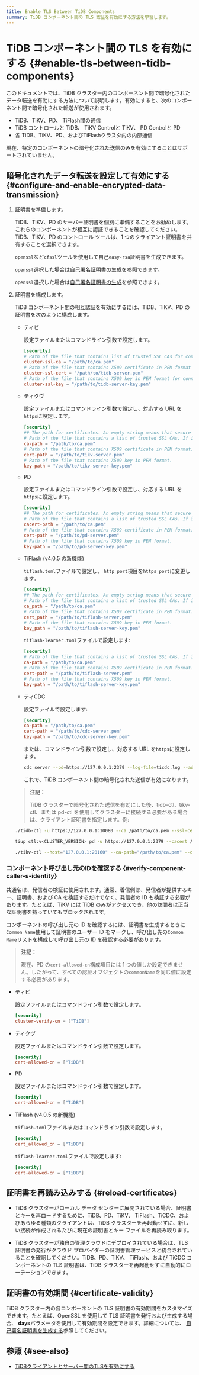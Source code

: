 ```yaml
---
title: Enable TLS Between TiDB Components
summary: TiDB コンポーネント間の TLS 認証を有効にする方法を学習します。
---
```


# TiDB コンポーネント間の TLS を有効にする {#enable-tls-between-tidb-components}

このドキュメントでは、TiDB クラスター内のコンポーネント間で暗号化されたデータ転送を有効にする方法について説明します。有効にすると、次のコンポーネント間で暗号化された転送が使用されます。

-   TiDB、TiKV、PD、 TiFlash間の通信
-   TiDB コントロールと TiDB、 TiKV Controlと TiKV、 PD Controlと PD
-   各 TiDB、TiKV、PD、およびTiFlashクラスタ内の内部通信

現在、特定のコンポーネントの暗号化された送信のみを有効にすることはサポートされていません。

## 暗号化されたデータ転送を設定して有効にする {#configure-and-enable-encrypted-data-transmission}

1.  証明書を準備します。

    TiDB、TiKV、PD のサーバー証明書を個別に準備することをお勧めします。これらのコンポーネントが相互に認証できることを確認してください。TiDB、TiKV、PD のコントロール ツールは、1 つのクライアント証明書を共有することを選択できます。

    `openssl`など`cfssl`ツールを使用して自己`easy-rsa`証明書を生成できます。

    <CustomContent platform="tidb">

    `openssl`選択した場合は[自己署名証明書の生成](/generate-self-signed-certificates.md)を参照できます。

    </CustomContent>

    <CustomContent platform="tidb-cloud">

    `openssl`選択した場合は[自己署名証明書の生成](https://docs.pingcap.com/tidb/stable/generate-self-signed-certificates)を参照できます。

    </CustomContent>

2.  証明書を構成します。

    TiDB コンポーネント間の相互認証を有効にするには、TiDB、TiKV、PD の証明書を次のように構成します。

    -   ティビ

        設定ファイルまたはコマンドライン引数で設定します。

        ```toml
        [security]
        # Path of the file that contains list of trusted SSL CAs for connection with cluster components.
        cluster-ssl-ca = "/path/to/ca.pem"
        # Path of the file that contains X509 certificate in PEM format for connection with cluster components.
        cluster-ssl-cert = "/path/to/tidb-server.pem"
        # Path of the file that contains X509 key in PEM format for connection with cluster components.
        cluster-ssl-key = "/path/to/tidb-server-key.pem"
        ```

    -   ティクヴ

        設定ファイルまたはコマンドライン引数で設定し、対応する URL を`https`に設定します。

        ```toml
        [security]
        ## The path for certificates. An empty string means that secure connections are disabled.
        # Path of the file that contains a list of trusted SSL CAs. If it is set, the following settings `cert_path` and `key_path` are also needed.
        ca-path = "/path/to/ca.pem"
        # Path of the file that contains X509 certificate in PEM format.
        cert-path = "/path/to/tikv-server.pem"
        # Path of the file that contains X509 key in PEM format.
        key-path = "/path/to/tikv-server-key.pem"
        ```

    -   PD

        設定ファイルまたはコマンドライン引数で設定し、対応する URL を`https`に設定します。

        ```toml
        [security]
        ## The path for certificates. An empty string means that secure connections are disabled.
        # Path of the file that contains a list of trusted SSL CAs. If it is set, the following settings `cert_path` and `key_path` are also needed.
        cacert-path = "/path/to/ca.pem"
        # Path of the file that contains X509 certificate in PEM format.
        cert-path = "/path/to/pd-server.pem"
        # Path of the file that contains X509 key in PEM format.
        key-path = "/path/to/pd-server-key.pem"
        ```

    -   TiFlash (v4.0.5 の新機能)

        `tiflash.toml`ファイルで設定し、 `http_port`項目を`https_port`に変更します。

        ```toml
        [security]
        ## The path for certificates. An empty string means that secure connections are disabled.
        # Path of the file that contains a list of trusted SSL CAs. If it is set, the following settings `cert_path` and `key_path` are also needed.
        ca_path = "/path/to/ca.pem"
        # Path of the file that contains X509 certificate in PEM format.
        cert_path = "/path/to/tiflash-server.pem"
        # Path of the file that contains X509 key in PEM format.
        key_path = "/path/to/tiflash-server-key.pem"
        ```

        `tiflash-learner.toml`ファイルで設定します:

        ```toml
        [security]
        # Path of the file that contains a list of trusted SSL CAs. If it is set, the following settings `cert_path` and `key_path` are also needed.
        ca-path = "/path/to/ca.pem"
        # Path of the file that contains X509 certificate in PEM format.
        cert-path = "/path/to/tiflash-server.pem"
        # Path of the file that contains X509 key in PEM format.
        key-path = "/path/to/tiflash-server-key.pem"
        ```

    -   ティCDC

        設定ファイルで設定します:

        ```toml
        [security]
        ca-path = "/path/to/ca.pem"
        cert-path = "/path/to/cdc-server.pem"
        key-path = "/path/to/cdc-server-key.pem"
        ```

        または、コマンドライン引数で設定し、対応する URL を`https`に設定します。

        ```bash
        cdc server --pd=https://127.0.0.1:2379 --log-file=ticdc.log --addr=0.0.0.0:8301 --advertise-addr=127.0.0.1:8301 --ca=/path/to/ca.pem --cert=/path/to/ticdc-cert.pem --key=/path/to/ticdc-key.pem
        ```

        これで、TiDB コンポーネント間の暗号化された送信が有効になります。

    > **注記：**
    >
    > TiDB クラスターで暗号化された送信を有効にした後、tidb-ctl、tikv-ctl、または pd-ctl を使用してクラスターに接続する必要がある場合は、クライアント証明書を指定します。例:

    ```bash
    ./tidb-ctl -u https://127.0.0.1:10080 --ca /path/to/ca.pem --ssl-cert /path/to/client.pem --ssl-key /path/to/client-key.pem
    ```

    ```bash
    tiup ctl:v<CLUSTER_VERSION> pd -u https://127.0.0.1:2379 --cacert /path/to/ca.pem --cert /path/to/client.pem --key /path/to/client-key.pem
    ```

    ```bash
    ./tikv-ctl --host="127.0.0.1:20160" --ca-path="/path/to/ca.pem" --cert-path="/path/to/client.pem" --key-path="/path/to/clinet-key.pem"
    ```

### コンポーネント呼び出し元のIDを確認する {#verify-component-caller-s-identity}

共通名は、発信者の検証に使用されます。通常、着信側は、発信者が提供するキー、証明書、および CA を検証するだけでなく、発信者の ID も検証する必要があります。たとえば、TiKV には TiDB のみがアクセスでき、他の訪問者は正当な証明書を持っていてもブロックされます。

コンポーネントの呼び出し元の ID を確認するには、証明書を生成するときに`Common Name`使用して証明書のユーザー ID をマークし、呼び出し先の`Common Name`リストを構成して呼び出し元の ID を確認する必要があります。

> **注記：**
>
> 現在、PD の`cert-allowed-cn`構成項目には 1 つの値しか設定できません。したがって、すべての認証オブジェクトの`commonName`を同じ値に設定する必要があります。

-   ティビ

    設定ファイルまたはコマンドライン引数で設定します。

    ```toml
    [security]
    cluster-verify-cn = ["TiDB"]
    ```

-   ティクヴ

    設定ファイルまたはコマンドライン引数で設定します。

    ```toml
    [security]
    cert-allowed-cn = ["TiDB"]
    ```

-   PD

    設定ファイルまたはコマンドライン引数で設定します。

    ```toml
    [security]
    cert-allowed-cn = ["TiDB"]
    ```

-   TiFlash (v4.0.5 の新機能)

    `tiflash.toml`ファイルまたはコマンドライン引数で設定します。

    ```toml
    [security]
    cert_allowed_cn = ["TiDB"]
    ```

    `tiflash-learner.toml`ファイルで設定します:

    ```toml
    [security]
    cert-allowed-cn = ["TiDB"]
    ```

## 証明書を再読み込みする {#reload-certificates}

-   TiDB クラスターがローカル データ センターに展開されている場合、証明書とキーを再ロードするために、TiDB、PD、TiKV、 TiFlash、TiCDC、およびあらゆる種類のクライアントは、TiDB クラスターを再起動せずに、新しい接続が作成されるたびに現在の証明書とキー ファイルを再読み取ります。

-   TiDB クラスターが独自の管理クラウドにデプロイされている場合は、TLS 証明書の発行がクラウド プロバイダーの証明書管理サービスと統合されていることを確認してください。TiDB、PD、TiKV、 TiFlash、および TiCDC コンポーネントの TLS 証明書は、TiDB クラスターを再起動せずに自動的にローテーションできます。

## 証明書の有効期間 {#certificate-validity}

TiDB クラスター内の各コンポーネントの TLS 証明書の有効期間をカスタマイズできます。たとえば、OpenSSL を使用して TLS 証明書を発行および生成する場合、 **days**パラメータを使用して有効期間を設定できます。詳細については、 [自己署名証明書を生成する](/generate-self-signed-certificates.md)参照してください。

## 参照 {#see-also}

-   [TiDBクライアントとサーバー間のTLSを有効にする](/enable-tls-between-clients-and-servers.md)
